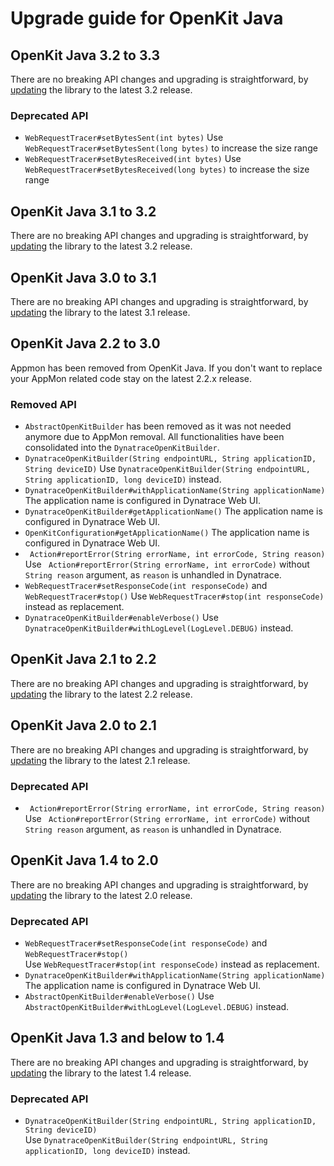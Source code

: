 # Upgrade guide for OpenKit Java

## OpenKit Java 3.2 to 3.3
There are no breaking API changes and upgrading is straightforward, by [updating][update] the library
to the latest 3.2 release.

### Deprecated API
* `WebRequestTracer#setBytesSent(int bytes)`
  Use `WebRequestTracer#setBytesSent(long bytes)` to increase the size range
* `WebRequestTracer#setBytesReceived(int bytes)`
  Use `WebRequestTracer#setBytesReceived(long bytes)` to increase the size range

## OpenKit Java 3.1 to 3.2
There are no breaking API changes and upgrading is straightforward, by [updating][update] the library
to the latest 3.2 release.

## OpenKit Java 3.0 to 3.1
There are no breaking API changes and upgrading is straightforward, by [updating][update] the library
to the latest 3.1 release.

## OpenKit Java 2.2 to 3.0
Appmon has been removed from OpenKit Java. If you don't want to replace your AppMon related code stay on the latest 2.2.x release.

### Removed API
* `AbstractOpenKitBuilder` has been removed as it was not needed anymore due to AppMon removal. All functionalities have been consolidated into the `DynatraceOpenKitBuilder`.
* `DynatraceOpenKitBuilder(String endpointURL, String applicationID, String deviceID)`
  Use `DynatraceOpenKitBuilder(String endpointURL, String applicationID, long deviceID)` instead.
* `DynatraceOpenKitBuilder#withApplicationName(String applicationName)`
  The application name is configured in Dynatrace Web UI.
* `DynatraceOpenKitBuilder#getApplicationName()`
  The application name is configured in Dynatrace Web UI.
* `OpenKitConfiguration#getApplicationName()`
  The application name is configured in Dynatrace Web UI.
* ` Action#reportError(String errorName, int errorCode, String reason)`
  Use ` Action#reportError(String errorName, int errorCode)` without `String reason` argument, as
  `reason` is unhandled in Dynatrace.
* `WebRequestTracer#setResponseCode(int responseCode)` and `WebRequestTracer#stop()`
  Use `WebRequestTracer#stop(int responseCode)` instead as replacement.
* `DynatraceOpenKitBuilder#enableVerbose()`
  Use `DynatraceOpenKitBuilder#withLogLevel(LogLevel.DEBUG)` instead.

## OpenKit Java 2.1 to 2.2
There are no breaking API changes and upgrading is straightforward, by [updating][update] the library
to the latest 2.2 release.

## OpenKit Java 2.0 to 2.1
There are no breaking API changes and upgrading is straightforward, by [updating][update] the library
to the latest 2.1 release.

### Deprecated API
* ` Action#reportError(String errorName, int errorCode, String reason)`
  Use ` Action#reportError(String errorName, int errorCode)` without `String reason` argument, as
  `reason` is unhandled in Dynatrace.

## OpenKit Java 1.4 to 2.0
There are no breaking API changes and upgrading is straightforward, by [updating][update] the library
to the latest 2.0 release.

### Deprecated API
* `WebRequestTracer#setResponseCode(int responseCode)` and `WebRequestTracer#stop()`  
  Use `WebRequestTracer#stop(int responseCode)` instead as replacement.
* `DynatraceOpenKitBuilder#withApplicationName(String applicationName)`  
  The application name is configured in Dynatrace Web UI.
* `AbstractOpenKitBuilder#enableVerbose()`
  Use `AbstractOpenKitBuilder#withLogLevel(LogLevel.DEBUG)` instead.

## OpenKit Java 1.3 and below to 1.4
There are no breaking API changes and upgrading is straightforward, by [updating][update] the library
to the latest 1.4 release.

### Deprecated API
* `DynatraceOpenKitBuilder(String endpointURL, String applicationID, String deviceID)`  
   Use `DynatraceOpenKitBuilder(String endpointURL, String applicationID, long deviceID)` instead.

[update]: ./installing.md#Updating-OpenKit-Java